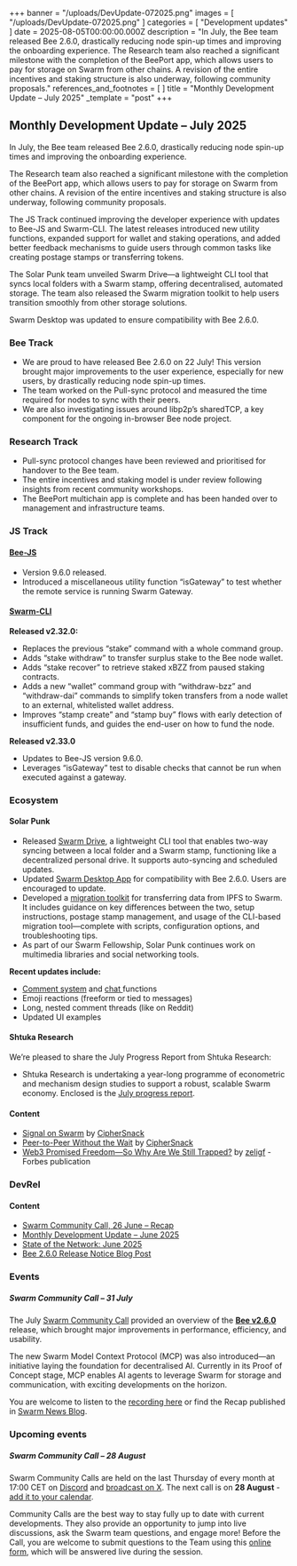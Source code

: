 +++
banner = "/uploads/DevUpdate-072025.png"
images = [ "/uploads/DevUpdate-072025.png" ]
categories = [ "Development updates" ]
date = 2025-08-05T00:00:00.000Z
description = "In July, the Bee team released Bee 2.6.0, drastically reducing node spin-up times and improving the onboarding experience. The Research team also reached a significant milestone with the completion of the BeePort app, which allows users to pay for storage on Swarm from other chains. A revision of the entire incentives and staking structure is also underway, following community proposals."
references_and_footnotes = [ ]
title = "Monthly Development Update – July 2025"
_template = "post"
+++


## Monthly Development Update – July 2025

In July, the Bee team released Bee 2.6.0, drastically reducing node spin-up times and improving the onboarding experience. 

The Research team also reached a significant milestone with the completion of the BeePort app, which allows users to pay for storage on Swarm from other chains. A revision of the entire incentives and staking structure is also underway, following community proposals. 

The JS Track continued improving the developer experience with updates to Bee-JS and Swarm-CLI. The latest releases introduced new utility functions, expanded support for wallet and staking operations, and added better feedback mechanisms to guide users through common tasks like creating postage stamps or transferring tokens. 

The Solar Punk team unveiled Swarm Drive—a lightweight CLI tool that syncs local folders with a Swarm stamp, offering decentralised, automated storage. The team also released the Swarm migration toolkit to help users transition smoothly from other storage solutions. 

Swarm Desktop was updated to ensure compatibility with Bee 2.6.0.


### Bee Track  


* We are proud to have released Bee 2.6.0 on 22 July! This version brought major improvements to the user experience, especially for new users, by drastically reducing node spin-up times. 
* The team worked on the Pull-sync protocol and measured the time required for nodes to sync with their peers.
* We are also investigating issues around libp2p’s sharedTCP, a key component for the ongoing in-browser Bee node project. 


### Research Track  

* Pull-sync protocol changes have been reviewed and prioritised for handover to the Bee team.
* The entire incentives and staking model is under review following insights from recent community workshops.
* The BeePort multichain app is complete and has been handed over to management and infrastructure teams.


### JS Track

#### [Bee-JS](https://github.com/ethersphere/swarm-cli)

* Version 9.6.0 released.
* Introduced a miscellaneous utility function “isGateway” to test whether the remote service is running Swarm Gateway.


#### [Swarm-CLI](https://github.com/ethersphere/swarm-cli)

**Released v2.32.0:**

* Replaces the previous “stake” command with a whole command group.
* Adds “stake withdraw” to transfer surplus stake to the Bee node wallet. 
* Adds “stake recover” to retrieve staked xBZZ from paused staking contracts.
* Adds a new “wallet” command group with “withdraw-bzz” and “withdraw-dai” commands to simplify token transfers from a node wallet to an external, whitelisted wallet address.
* Improves “stamp create” and “stamp buy” flows with early detection of insufficient funds, and guides the end-user on how to fund the node.

**Released v2.33.0**

* Updates to Bee-JS version 9.6.0.
* Leverages “isGateway” test to disable checks that cannot be run when executed against a gateway.


### Ecosystem 

#### Solar Punk

* Released [Swarm Drive](https://github.com/Solar-Punk-Ltd/swarm-drive), a lightweight CLI tool that enables two-way syncing between a local folder and a Swarm stamp, functioning like a decentralized personal drive. It supports auto-syncing and scheduled updates.
* Updated [Swarm Desktop App](https://github.com/ethersphere/swarm-desktop/releases) for compatibility with Bee 2.6.0. Users are encouraged to update.
* Developed a [migration toolkit](https://github.com/Solar-Punk-Ltd/ipfs-to-swarm) for transferring data from IPFS to Swarm. It includes guidance on key differences between the two, setup instructions, postage stamp management, and usage of the CLI-based migration tool—complete with scripts, configuration options, and troubleshooting tips.
* As part of our Swarm Fellowship, Solar Punk continues work on multimedia libraries and social networking tools. 

**Recent updates include:**

* [Comment system](https://github.com/Solar-Punk-Ltd/swarm-comment-react-example) and [chat ](https://github.com/Solar-Punk-Ltd/swarm-chat-react-example)functions
* Emoji reactions (freeform or tied to messages)
* Long, nested comment threads (like on Reddit) 
* Updated UI examples


#### Shtuka Research

We’re pleased to share the July Progress Report from Shtuka Research:[ ](https://github.com/shtukaresearch/swarmonomics/releases/tag/2025-07)


* Shtuka Research is undertaking a year-long programme of econometric and mechanism design studies to support a robust, scalable Swarm economy. Enclosed is the [July progress report](https://github.com/shtukaresearch/swarmonomics/releases/tag/2025-07). 


#### Content


* [Signal on Swarm](https://medium.com/coinmonks/signal-on-swarm-798ee0ba0346) by [CipherSnack](https://medium.com/@ciphersnack)
* [Peer-to-Peer Without the Wait](https://medium.com/@ciphersnack/peer-to-peer-without-the-wait-b844ee3931f7) by [CipherSnack](https://medium.com/@ciphersnack)
* [Web3 Promised Freedom—So Why Are We Still Trapped?](https://www.forbes.com/councils/forbestechcouncil/2025/06/23/web3-promised-freedom-so-why-are-we-still-trapped/) by [zeligf](https://x.com/zeligf) - Forbes publication


### DevRel 

#### Content
* [Swarm Community Call, 26 June – Recap](https://blog.ethswarm.org/foundation/2025/swarm-community-call-26-june-recap/)
* [Monthly Development Update – June 2025](https://blog.ethswarm.org/foundation/2025/monthly-development-update-june-2025/)
* [State of the Network: June 2025](https://blog.ethswarm.org/foundation/2025/state-of-the-network-june-2025/)
* [Bee 2.6.0 Release Notice Blog Post](https://blog.ethswarm.org/foundation/2025/bee-2-6-0-release/)


### Events 

##### **Swarm Community Call – 31 July**

The July [Swarm Community Call](https://x.com/i/broadcasts/1zqKVjEPByAKB) provided an overview of the **[Bee v2.6.0](https://blog.ethswarm.org/foundation/2025/bee-2-6-0-release/)** release, which brought major improvements in performance, efficiency, and usability. 

The new Swarm Model Context Protocol (MCP) was also introduced—an initiative laying the foundation for decentralised AI. Currently in its Proof of Concept stage, MCP enables AI agents to leverage Swarm for storage and communication, with exciting developments on the horizon.

You are welcome to listen to the [recording here](https://x.com/i/broadcasts/1zqKVjEPByAKB) or find the Recap published in [Swarm News Blog](https://blog.ethswarm.org/).


### Upcoming events


##### **Swarm Community Call – 28 August**

Swarm Community Calls are held on the last Thursday of every month at 17:00 CET on [Discord](https://discord.com/events/799027393297514537/1397206837543047229) and [broadcast on X](https://x.com/i/broadcasts/1djGXVNypnLxZ). The next call is on **28 August** - [add it to your calendar](https://www.addevent.com/event/Ku26223411). 

Community Calls are the best way to stay fully up to date with current developments. They also provide an opportunity to jump into live discussions, ask the Swarm team questions, and engage more! Before the Call, you are welcome to submit questions to the Team using this [online form](https://airtable.com/appNS3aNAw7rihPeg/shrBRyrMkXFsJvLS3), which will be answered live during the session.



